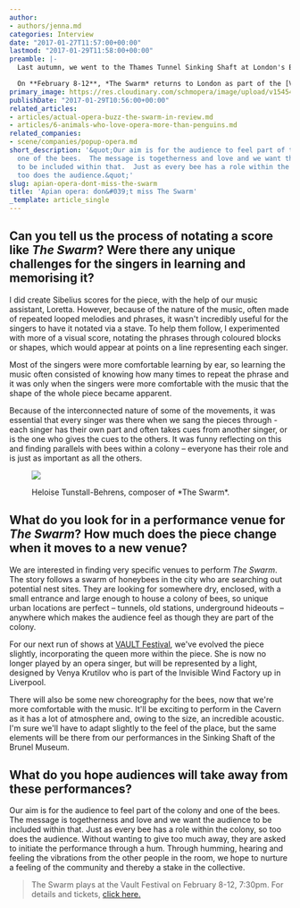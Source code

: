 ```yaml
---
author:
- authors/jenna.md
categories: Interview
date: "2017-01-27T11:57:00+00:00"
lastmod: "2017-01-29T11:58:00+00:00"
preamble: |-
  Last autumn, we went to the Thames Tunnel Sinking Shaft at London's Brunel Museum to see [*The Swarm*](/actual-opera-buzz-the-swarm-in-review/), an all-women ensemble opera by Heloise Tunstall-Behrens and Roswitha Gerlitz. The opera tells the story of a swarm of bees, who are on the hunt for a safe, warm place to make their nest; the layered sound scape of *The Swarm* is meant to draw the audience into the collective swarm, to not only observe, but experience the story.

  On **February 8-12**, *The Swarm* returns to London as part of the [VAULT Festival](http://www.vaultfestival.com/event/the-swarm/2017-02-08/). We spoke with composer Tunstall-Behrens about writing music for bees, and the opera's larger message of "togetherness and love".
primary_image: https://res.cloudinary.com/schmopera/image/upload/v1545409169/media/webhook-uploads/1485518474452/2017-01-27---The-Swarm---Vaults.jpg.jpg
publishDate: "2017-01-29T10:56:00+00:00"
related_articles:
- articles/actual-opera-buzz-the-swarm-in-review.md
- articles/6-animals-who-love-opera-more-than-penguins.md
related_companies:
- scene/companies/popup-opera.md
short_description: '&quot;Our aim is for the audience to feel part of the colony and
  one of the bees.  The message is togetherness and love and we want the audience
  to be included within that.  Just as every bee has a role within the colony, so
  too does the audience.&quot;'
slug: apian-opera-dont-miss-the-swarm
title: 'Apian opera: don&#039;t miss The Swarm'
_template: article_single
---
```


## Can you tell us the process of notating a score like *The Swarm*? Were there any unique challenges for the singers in learning and memorising it?

I did create Sibelius scores for the piece, with the help of our music assistant, Loretta. However, because of the nature of the music, often made of repeated looped melodies and phrases, it wasn't incredibly useful for the singers to have it notated via a stave.  To help them follow, I experimented with more of a visual score, notating the phrases through coloured blocks or shapes, which would appear at points on a line representing each singer.  

Most of the singers were more comfortable learning by ear, so learning the music often consisted of knowing how many times to repeat the phrase and it was only when the singers were more comfortable with the music that the shape of the whole piece became apparent.  

Because of the interconnected nature of some of the movements, it was essential that every singer was there when we sang the pieces through - each singer has their own part and often takes cues from another singer, or is the one who gives the cues to the others.  It was funny reflecting on this and finding parallels with bees within a colony – everyone has their role and is just as important as all the others.

<figure data-type="image">

![](https://res.cloudinary.com/schmopera/image/upload/v1545409169/media/webhook-uploads/1485690796942/2017-01-27---Heloise-Tunstall-Behrens.jpg.jpg)

<figcaption>Heloise Tunstall-Behrens, composer of *The Swarm*.</figcaption></figure>

## What do you look for in a performance venue for *The Swarm*? How much does the piece change when it moves to a new venue?

We are interested in finding very specific venues to perform *The Swarm*.  The story follows a swarm of honeybees in the city who are searching out potential nest sites.  They are looking for somewhere dry, enclosed, with a small entrance and large enough to house a colony of bees, so unique urban locations are perfect – tunnels, old stations, underground hideouts – anywhere which makes the audience feel as though they are part of the colony.

For our next run of shows at [VAULT Festival](http://www.vaultfestival.com/event/the-swarm/2017-02-08/), we've evolved the piece slightly, incorporating the queen more within the piece.  She is now no longer played by an opera singer, but will be represented by a light, designed by Venya Krutilov who is part of the Invisible Wind Factory up in Liverpool.  

There will also be some new choreography for the bees, now that we're more comfortable with the music.  It'll be exciting to perform in the Cavern as it has a lot of atmosphere and, owing to the size, an incredible acoustic.  I'm sure we'll have to adapt slightly to the feel of the place, but the same elements will be there from our performances in the Sinking Shaft of the Brunel Museum.

## What do you hope audiences will take away from these performances?

Our aim is for the audience to feel part of the colony and one of the bees.  The message is togetherness and love and we want the audience to be included within that.  Just as every bee has a role within the colony, so too does the audience.  Without wanting to give too much away, they are asked to initiate the performance through a hum.  Through humming, hearing and feeling the vibrations from the other people in the room, we hope to nurture a feeling of the community and thereby a stake in the collective.

>The Swarm plays at the Vault Festival on February 8-12, 7:30pm. For details and tickets, [click here.](http://www.vaultfestival.com/event/the-swarm/2017-02-08/)
